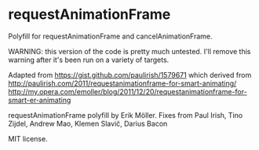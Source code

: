 requestAnimationFrame
=====================

Polyfill for requestAnimationFrame and cancelAnimationFrame.

WARNING: this version of the code is pretty much untested. I'll remove
this warning after it's been run on a variety of targets.

Adapted from https://gist.github.com/paulirish/1579671 which derived from 
http://paulirish.com/2011/requestanimationframe-for-smart-animating/
http://my.opera.com/emoller/blog/2011/12/20/requestanimationframe-for-smart-er-animating

requestAnimationFrame polyfill by Erik Möller.
Fixes from Paul Irish, Tino Zijdel, Andrew Mao, Klemen Slavič, Darius Bacon

MIT license.
